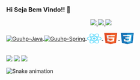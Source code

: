 ### Hi Seja Bem Vindo!! 👋
<!-- BARRA DE STATUS-->
<div align="center">
  <a href="https://github.com/Guuhp">
  <img height="180em" src="https://github-readme-stats.vercel.app/api?username=Guuhp&show_icons=true&theme=aura&include_all_commits=true&count_private=true"/>
    <img height="160em" src="https://github-readme-streak-stats.herokuapp.com/?user=Guuhp&theme=aura&hide_border=false"/>
  <img height="180em" src="https://github-readme-stats.vercel.app/api/top-langs/?username=Guuhp&layout=compact&langs_count=7&theme=aura"/>
</div>
  
<!-- LINGUAGENS QUE USO--> 
<div style="display: inline_block"><br>
  <img align="center" alt="Guuhp-Java" height="40" width="50" src="https://cdn.jsdelivr.net/gh/devicons/devicon/icons/java/java-original.svg" />
  <img align="center" alt="Guuhp-Spring" height="30" width="40" src="https://cdn.jsdelivr.net/gh/devicons/devicon/icons/spring/spring-original.svg"/>
  <!-- <img align="center" alt="Guuhp-Js" height="30" width="40" src="https://cdn.jsdelivr.net/gh/devicons/devicon/icons/javascript/javascript-original.svg" />-->
  
  <img align="center" alt="Guuhp-React" height="30" width="40" src="https://raw.githubusercontent.com/devicons/devicon/master/icons/react/react-original.svg">
  <img align="center" alt="Guuhp-HTML" height="30" width="40" src="https://raw.githubusercontent.com/devicons/devicon/master/icons/html5/html5-original.svg">
  <img align="center" alt="Guuhp-CSS" height="30" width="40" src="https://raw.githubusercontent.com/devicons/devicon/master/icons/css3/css3-original.svg">

  
</div>
  
  ##
 
<!-- REDES SOCIAIS -->
<div> 

  <a href="https://instagram.com/lluiz_gustavoo" target="_blank"><img src="https://img.shields.io/badge/-Instagram-%23E4405F?style=for-the-badge&logo=instagram&logoColor=white" target="_blank"></a>
  <a href="mailto:lg645471@gmail.com" target="_blank"><img src="https://img.shields.io/badge/-Gmail-%23333?style=for-the-badge&logo=gmail&logoColor=white" target="_blank"></a>
  <a href="https://www.linkedin.com/in/luiz-gustavo-26a3b1161" target="_blank"><img src="https://img.shields.io/badge/-LinkedIn-%230077B5?style=for-the-badge&logo=linkedin&logoColor=white" target="_blank"></a> 

  
<!-- Cobrinha-->
 ![Snake animation](https://github.com/Guuhp/Guuhp/blob/output/github-contribution-grid-snake.svg)
  </div>

